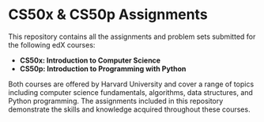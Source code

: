 # CS50x & CS50p Assignments

This repository contains all the assignments and problem sets submitted for the following edX courses:

- **CS50x: Introduction to Computer Science**
- **CS50p: Introduction to Programming with Python**

Both courses are offered by Harvard University and cover a range of topics including computer science fundamentals, algorithms, data structures, and Python programming. The assignments included in this repository demonstrate the skills and knowledge acquired throughout these courses.
